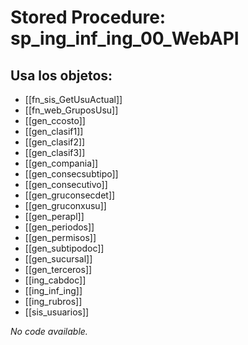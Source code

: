 # Stored Procedure: sp_ing_inf_ing_00_WebAPI

## Usa los objetos:
- [[fn_sis_GetUsuActual]]
- [[fn_web_GruposUsu]]
- [[gen_ccosto]]
- [[gen_clasif1]]
- [[gen_clasif2]]
- [[gen_clasif3]]
- [[gen_compania]]
- [[gen_consecsubtipo]]
- [[gen_consecutivo]]
- [[gen_gruconsecdet]]
- [[gen_gruconxusu]]
- [[gen_perapl]]
- [[gen_periodos]]
- [[gen_permisos]]
- [[gen_subtipodoc]]
- [[gen_sucursal]]
- [[gen_terceros]]
- [[ing_cabdoc]]
- [[ing_inf_ing]]
- [[ing_rubros]]
- [[sis_usuarios]]

*No code available.*
